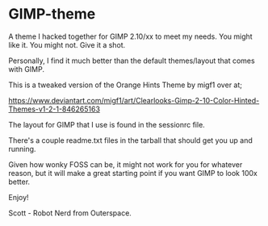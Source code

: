 # GIMP-theme
A theme I hacked together for GIMP 2.10/xx to meet my needs. You might like it. You might not. Give it a shot.

Personally, I find it much better than the default themes/layout that comes with GIMP.

This is a tweaked version of the Orange Hints Theme by migf1 over at;

https://www.deviantart.com/migf1/art/Clearlooks-Gimp-2-10-Color-Hinted-Themes-v1-2-1-846265163

The layout for GIMP that I use is found in the sessionrc file.

There's a couple readme.txt files in the tarball that should get you up and running.

Given how wonky FOSS can be, it might not work for you for whatever reason, but it will make a  great starting point if you want GIMP to look 100x better.

Enjoy!

Scott - Robot Nerd from Outerspace.



